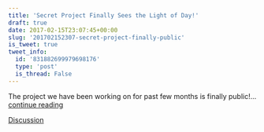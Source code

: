 ```yaml
---
title: 'Secret Project Finally Sees the Light of Day!'
draft: true
date: 2017-02-15T23:07:45+00:00
slug: '201702152307-secret-project-finally-public'
is_tweet: true
tweet_info:
  id: '831882699979698176'
  type: 'post'
  is_thread: False
---
```




The project we have been working on for past few months is finally public!... [continue reading](urls[0])

[Discussion](https://x.com/sytelus/status/831882699979698176)
